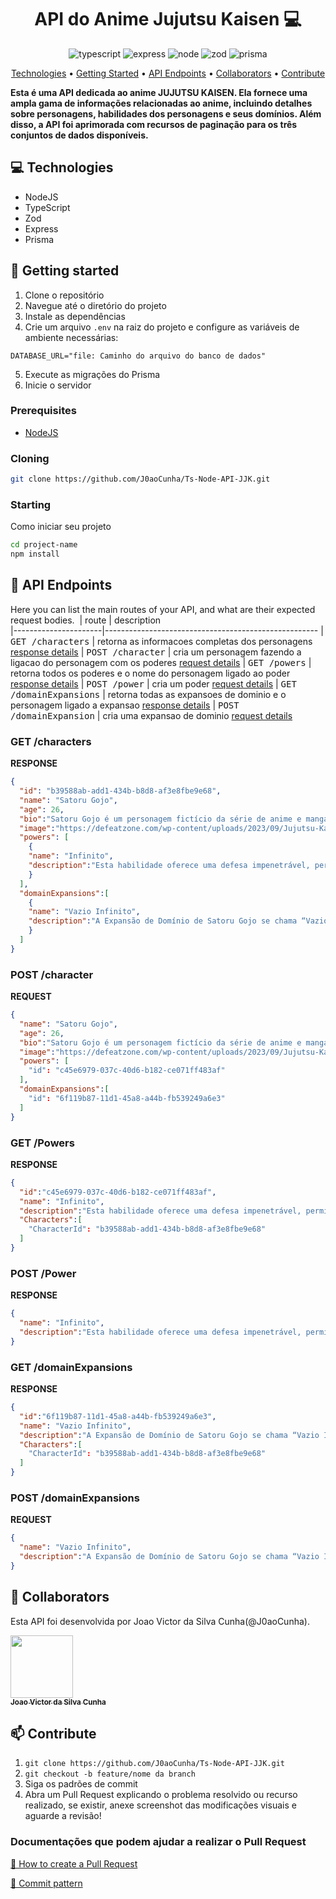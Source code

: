 [TYPESCRIPT__BADGE]: https://img.shields.io/badge/typescript-D4FAFF?style=for-the-badge&logo=typescript
[EXPRESS__BADGE]: https://img.shields.io/badge/express-005CFE?style=for-the-badge&logo=express
[NODE__BADGE]:https://img.shields.io/badge/Node.js-339933.svg?style=for-the-badge&logo=nodedotjs&logoColor=white
[ZOD__BADGE]:https://img.shields.io/badge/Zod-3E67B1.svg?style=for-the-badge&logo=Zod&logoColor=white
[PRISMA__BADGE]:https://img.shields.io/badge/Prisma-2D3748.svg?style=for-the-badge&logo=Prisma&logoColor=white

<h1 align="center" style="font-weight: bold;">API do Anime Jujutsu Kaisen 💻</h1> 

<div align="center">

![typescript][TYPESCRIPT__BADGE]
![express][EXPRESS__BADGE]
![node][NODE__BADGE]
![zod][ZOD__BADGE]
![prisma][PRISMA__BADGE]

</div>


<p align="center">
 <a href="#tech">Technologies</a> • 
 <a href="#started">Getting Started</a> • 
 <a href="#routes">API Endpoints</a> •
 <a href="#colab">Collaborators</a> •
 <a href="#contribute">Contribute</a>
</p>

<p align="start" >
    <b>Esta é uma API dedicada ao anime JUJUTSU KAISEN. Ela fornece uma ampla gama de informações relacionadas ao anime, incluindo detalhes sobre personagens, habilidades dos personagens e seus domínios. Além disso, a API foi aprimorada com recursos de paginação para os três conjuntos de dados disponíveis.</b>
</p>


<h2 id="technologies">💻 Technologies</h2>

- NodeJS
- TypeScript
- Zod
- Express
- Prisma

<h2 id="started">🚀 Getting started</h2>

1. Clone o repositório
2. Navegue até o diretório do projeto
3. Instale as dependências
4. Crie um arquivo `.env` na raiz do projeto e configure as variáveis de ambiente necessárias: 

  ``` 
  DATABASE_URL="file: Caminho do arquivo do banco de dados"
  ```

5. Execute as migrações do Prisma
6. Inicie o servidor

<h3>Prerequisites</h3>

- [NodeJS](https://nodejs.org/en)

<h3>Cloning</h3>

```bash
git clone https://github.com/J0aoCunha/Ts-Node-API-JJK.git
```

<h3>Starting</h3>

Como iniciar seu projeto

```bash
cd project-name
npm install
```

<h2 id="routes">📍 API Endpoints</h2>

Here you can list the main routes of your API, and what are their expected request bodies.
​
| route               | description                                          
|----------------------|-----------------------------------------------------
| <kbd>GET /characters</kbd>     | retorna as informacoes completas dos personagens [response details](#get-chars-detail)
| <kbd>POST /character</kbd>     | cria um personagem fazendo a ligacao do personagem com os poderes [request details](#post-chars-detail)
| <kbd>GET /powers</kbd>     | retorna todos os poderes e o nome do personagem ligado ao poder [response details](#get-powers-detail)
| <kbd>POST /power</kbd>     | cria um poder [request details](#post-powers-detail)
| <kbd>GET /domainExpansions</kbd>     | retorna todas as expansoes de dominio e o personagem ligado a expansao [response details](#get-Domains-detail)
| <kbd>POST /domainExpansion</kbd>     | cria uma expansao de dominio  [request details](#post-Domains-detail)

<h3 id="get-chars-detail">GET /characters</h3>

**RESPONSE**

```json
{
  "id": "b39588ab-add1-434b-b8d8-af3e8fbe9e68",
  "name": "Satoru Gojo",
  "age": 26,
  "bio":"Satoru Gojo é um personagem fictício da série de anime e mangá Jujutsu Kaisen criado por Gege Akutami. Ele fez sua primeira aparição no prequel Jujutsu Kaisen 0 como o mestre de Yuta Okkotsu, um adolescente amaldiçoado.",
  "image":"https://defeatzone.com/wp-content/uploads/2023/09/Jujutsu-Kaisen-5-Curiosidades-que-voce-Precisa-saber-sobre-Satoru-Gojo-1600x960.webp",
  "powers": [
    {
    "name": "Infinito",
    "description":"Esta habilidade oferece uma defesa impenetrável, permitindo que Gojo interaja conforme necessário. O Mugen controla o espaço ao redor de Gojo e pode ser usada ofensivamente ao alterar a energia amaldiçoada ao seu redor.",
    }
  ],
  "domainExpansions":[
    {
    "name": "Vazio Infinito",
    "description":"A Expansão de Domínio de Satoru Gojo se chama “Vazio Infinito” e é extremamente poderosa pois todo oponente colocado ali recebe uma quantidade imensurável de informações de uma só vez, o que levaria uma pessoa normal à morte em menos de 1 segundo.",
    }
  ]
}
``` 

<h3 id="post-chars-detail">POST /character</h3>

**REQUEST**

```json
{
  "name": "Satoru Gojo",
  "age": 26,
  "bio":"Satoru Gojo é um personagem fictício da série de anime e mangá Jujutsu Kaisen criado por Gege Akutami. Ele fez sua primeira aparição no prequel Jujutsu Kaisen 0 como o mestre de Yuta Okkotsu, um adolescente amaldiçoado.",
  "image":"https://defeatzone.com/wp-content/uploads/2023/09/Jujutsu-Kaisen-5-Curiosidades-que-voce-Precisa-saber-sobre-Satoru-Gojo-1600x960.webp",
  "powers": [
    "id": "c45e6979-037c-40d6-b182-ce071ff483af"
  ],
  "domainExpansions":[
    "id": "6f119b87-11d1-45a8-a44b-fb539249a6e3"
  ]
}
```


<h3 id="get-powers-detail">GET /Powers</h3>

**RESPONSE**

```json
{
  "id":"c45e6979-037c-40d6-b182-ce071ff483af",
  "name": "Infinito",
  "description":"Esta habilidade oferece uma defesa impenetrável, permitindo que Gojo interaja conforme necessário. O Mugen controla o espaço ao redor de Gojo e pode ser usada ofensivamente ao alterar a energia amaldiçoada ao seu redor.",
  "Characters":[
    "CharacterId": "b39588ab-add1-434b-b8d8-af3e8fbe9e68"
  ]
}
```

<h3 id="post-powers-detail">POST /Power</h3>

**RESPONSE**
```json
{
  "name": "Infinito",
  "description":"Esta habilidade oferece uma defesa impenetrável, permitindo que Gojo interaja conforme necessário. O Mugen controla o espaço ao redor de Gojo e pode ser usada ofensivamente ao alterar a energia amaldiçoada ao seu redor.",
}
```

<h3 id="get-Domains-detail">GET /domainExpansions</h3>

**RESPONSE**

```json
{
  "id":"6f119b87-11d1-45a8-a44b-fb539249a6e3",
  "name": "Vazio Infinito",
  "description":"A Expansão de Domínio de Satoru Gojo se chama “Vazio Infinito” e é extremamente poderosa pois todo oponente colocado ali recebe uma quantidade imensurável de informações de uma só vez, o que levaria uma pessoa normal à morte em menos de 1 segundo.",
  "Characters":[
    "CharacterId": "b39588ab-add1-434b-b8d8-af3e8fbe9e68"
  ]
}
```

<h3 id="post-Domains-detail">POST /domainExpansions</h3>

**REQUEST**

```json
{
  "name": "Vazio Infinito",
  "description":"A Expansão de Domínio de Satoru Gojo se chama “Vazio Infinito” e é extremamente poderosa pois todo oponente colocado ali recebe uma quantidade imensurável de informações de uma só vez, o que levaria uma pessoa normal à morte em menos de 1 segundo.",
}
```

<h2 id="colab">🤝 Collaborators</h2>

Esta API foi desenvolvida por Joao Victor da Silva Cunha(@J0aoCunha).

 <a href="#">
        <img src="https://github.com/J0aoCunha.png" 
        width="100px;" 
        /><br>
        <sub>
          <b>Joao Victor da Silva Cunha</b>
        </sub>
      </a>

<h2 id="contribute">📫 Contribute</h2>

1. `git clone https://github.com/J0aoCunha/Ts-Node-API-JJK.git`
2. `git checkout -b feature/nome da branch`
3. Siga os padrões de commit
4. Abra um Pull Request explicando o problema resolvido ou recurso realizado, se existir, anexe screenshot das modificações visuais e aguarde a revisão!

<h3>Documentações que podem ajudar a realizar o Pull Request</h3>

[📝 How to create a Pull Request](https://www.atlassian.com/br/git/tutorials/making-a-pull-request)

[💾 Commit pattern](https://github.com/iuricode/padroes-de-commits)

